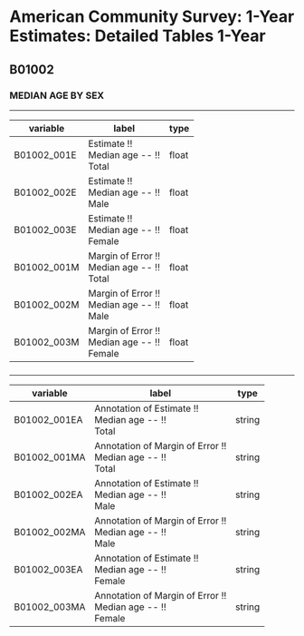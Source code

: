 # American Community Survey: 1-Year Estimates: Detailed Tables 1-Year

## B01002

### MEDIAN AGE BY SEX

___

| variable | label | type |
| ----- | ----- | ----- |
| B01002_001E | Estimate !!<br>Median age -- !!<br>Total | float |
| B01002_002E | Estimate !!<br>Median age -- !!<br>Male | float |
| B01002_003E | Estimate !!<br>Median age -- !!<br>Female | float |
| B01002_001M | Margin of Error !!<br>Median age -- !!<br>Total | float |
| B01002_002M | Margin of Error !!<br>Median age -- !!<br>Male | float |
| B01002_003M | Margin of Error !!<br>Median age -- !!<br>Female | float |
### 

___

| variable | label | type |
| ----- | ----- | ----- |
| B01002_001EA | Annotation of Estimate !!<br>Median age -- !!<br>Total | string |
| B01002_001MA | Annotation of Margin of Error !!<br>Median age -- !!<br>Total | string |
| B01002_002EA | Annotation of Estimate !!<br>Median age -- !!<br>Male | string |
| B01002_002MA | Annotation of Margin of Error !!<br>Median age -- !!<br>Male | string |
| B01002_003EA | Annotation of Estimate !!<br>Median age -- !!<br>Female | string |
| B01002_003MA | Annotation of Margin of Error !!<br>Median age -- !!<br>Female | string |

